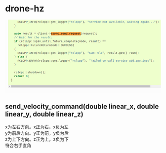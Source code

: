 # drone-hz
![Alt text](image.png)

## send_velocity_command(double linear_x, double linear_y, double linear_z)

x为左右方向。x正为右，x负为左<br>
y为前后方向。y正为前，y负为后<br>
z为上下方向。z正为上，z负为下<br>
符合右手直角

